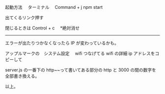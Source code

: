 起動方法　
ターミナル　 Command + j
npm start

出てくるリンク押す

閉じるときは Control + c 　\*絶対消せ

---

エラーが出たりつかなくなったら IP が変わっているかも。

アップルマークの　システム設定　 wifi つなげてる wifi の詳細 ip アドレスをコピーして

server.js の一番下の http~~って書いてある部分の http と 3000 の間の数字を全部書き換える。

以上。

